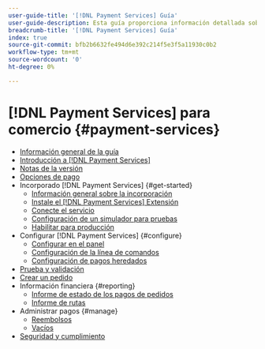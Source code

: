 ```yaml
---
user-guide-title: '[!DNL Payment Services] Guía'
user-guide-description: Esta guía proporciona información detallada sobre cómo instalar y configurar [!DNL Payment Services] para su tienda de Adobe Commerce o Magento Open Source.
breadcrumb-title: '[!DNL Payment Services] Guía'
index: true
source-git-commit: bfb2b6632fe494d6e392c214f5e3f5a11930c0b2
workflow-type: tm+mt
source-wordcount: '0'
ht-degree: 0%

---
```



# [!DNL Payment Services] para comercio {#payment-services}

- [Información general de la guía](guide-overview.md)
- [Introducción a [!DNL Payment Services]](overview.md)
- [Notas de la versión](release-notes.md)
- [Opciones de pago](payments-options.md)
- Incorporado [!DNL Payment Services] {#get-started}
   - [Información general sobre la incorporación](onboard.md)
   - [Instale el [!DNL Payment Services] Extensión](install.md)
   - [Conecte el servicio](connect.md)
   - [Configuración de un simulador para pruebas](sandbox.md)
   - [Habilitar para producción](production.md)
- Configurar [!DNL Payment Services] {#configure}
   - [Configurar en el panel](configure-dashboard.md)
   - [Configuración de la línea de comandos](configure-cli.md)
   - [Configuración de pagos heredados](configure-admin.md)
- [Prueba y validación](test-validate.md)
- [Crear un pedido](create-order.md)
- Información financiera {#reporting}
   - [Informe de estado de los pagos de pedidos](order-payment-status.md)
   - [Informe de rutas](payouts.md)
- Administrar pagos {#manage}
   - [Reembolsos](refunds.md)
   - [Vacíos](voids.md)
- [Seguridad y cumplimiento](security.md)
